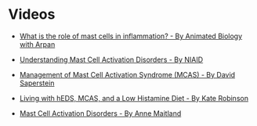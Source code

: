 <!--
source: jph
tags: video toc
-->

# Videos

* [What is the role of mast cells in inflammation? - By Animated Biology with Arpan](../what-is-the-role-of-mast-cells-in-inflammation-by-animated-biology-with-arpan/)

* [Understanding Mast Cell Activation Disorders - By NIAID](../understanding-mast-cell-activation-disorders-by-niaid/)

* [Management of Mast Cell Activation Syndrome (MCAS) - By David Saperstein](../management-of-mast-cell-activation-syndrome-by-david-saperstein/)

* [Living with hEDS, MCAS, and a Low Histamine Diet - By Kate Robinson](../living-with-heds-mcas-and-a-low-histamine-diet-by-kate-robinson/)

* [Mast Cell Activation Disorders - By Anne Maitland](../mast-cell-activation-disorders-by-anne-maitland/)
